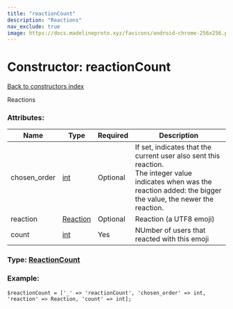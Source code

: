 ```yaml
---
title: "reactionCount"
description: "Reactions"
nav_exclude: true
image: https://docs.madelineproto.xyz/favicons/android-chrome-256x256.png
---
```

# Constructor: reactionCount  
[Back to constructors index](/API_docs/constructors/index.html)



Reactions

### Attributes:

| Name     |    Type       | Required | Description |
|----------|---------------|----------|-------------|
|chosen\_order|[int](/API_docs/types/int.html) | Optional|If set, indicates that the current user also sent this reaction. <br>The integer value indicates when was the reaction added: the bigger the value, the newer the reaction.|
|reaction|[Reaction](/API_docs/types/Reaction.html) | Optional|Reaction (a UTF8 emoji)|
|count|[int](/API_docs/types/int.html) | Yes|NUmber of users that reacted with this emoji|



### Type: [ReactionCount](/API_docs/types/ReactionCount.html)


### Example:

```
$reactionCount = ['_' => 'reactionCount', 'chosen_order' => int, 'reaction' => Reaction, 'count' => int];
```  
